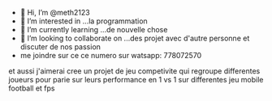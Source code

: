 - 👋 Hi, I’m @meth2123
- 👀 I’m interested in ...la programmation
- 🌱 I’m currently learning ...de nouvelle chose
- 💞️ I’m looking to collaborate on ...des projet avec d'autre personne et discuter de nos passion
- me joindre sur ce ce numero sur watsapp: 778072570
<!---
meth2123/meth2123 is a ✨ special ✨ repository because its `README.md` (this file) appears on your GitHub profile.
You can click the Preview link to take a look at your changes.
---> et aussi j'aimerai cree un projet de jeu competivite qui  regroupe differentes joueurs pour parie sur leurs performance en 1 vs 1  sur differentes jeu mobile football et fps
